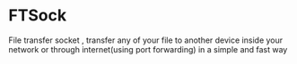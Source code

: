 # FTSock
File transfer socket , transfer any of your file to another device inside your network or through internet(using port forwarding) in a simple and fast way
